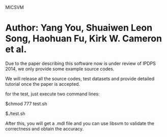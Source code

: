 MICSVM

Author: Yang You, Shuaiwen Leon Song, Haohuan Fu, Kirk W. Cameron et al.
======

Due to the paper describing this software now is under review of IPDPS 2014, we only provide some example source codes. 

We will release all the source codes, test datasets and provide detailed tutorial once the paper is accepted.

for the test, just execute two command lines:

$chmod 777 test.sh

$./test.sh

After this, you will get a .mdl file and you can use libsvm to validate the correctness and obtain the accuracy.
